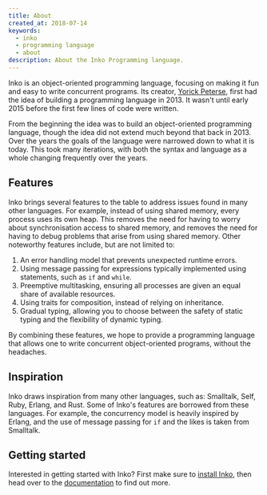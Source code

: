 ```yaml
---
title: About
created_at: 2018-07-14
keywords:
  - inko
  - programming language
  - about
description: About the Inko Programming language.
---
```


Inko is an object-oriented programming language, focusing on making it fun and
easy to write concurrent programs. Its creator, [Yorick
Peterse](https://gitlab.com/yorickpeterse), first had the idea of building a
programming language in 2013. It wasn't until early 2015 before the first few
lines of code were written.

From the beginning the idea was to build an object-oriented programming
language, though the idea did not extend much beyond that back in 2013. Over the
years the goals of the language were narrowed down to what it is today. This
took many iterations, with both the syntax and language as a whole changing
frequently over the years.

## Features

Inko brings several features to the table to address issues found in many other
languages. For example, instead of using shared memory, every process uses its
own heap. This removes the need for having to worry about synchronisation access
to shared memory, and removes the need for having to debug problems that arise
from using shared memory. Other noteworthy features include, but are not limited
to:

1. An error handling model that prevents unexpected runtime errors.
1. Using message passing for expressions typically implemented using statements,
   such as `if` and `while`.
1. Preemptive multitasking, ensuring all processes are given an equal share of
   available resources.
1. Using traits for composition, instead of relying on inheritance.
1. Gradual typing, allowing you to choose between the safety of static typing
   and the flexibility of dynamic typing.

By combining these features, we hope to provide a programming language that
allows one to write concurrent object-oriented programs, without the headaches.

## Inspiration

Inko draws inspiration from many other languages, such as: Smalltalk, Self,
Ruby, Erlang, and Rust. Some of Inko's features are borrowed from these
languages. For example, the concurrency model is heavily inspired by Erlang, and
the use of message passing for `if` and the likes is taken from Smalltalk.

## Getting started

Interested in getting started with Inko? First make sure to [install
Inko](/install), then head over to the [documentation](/documentation) to find
out more.
